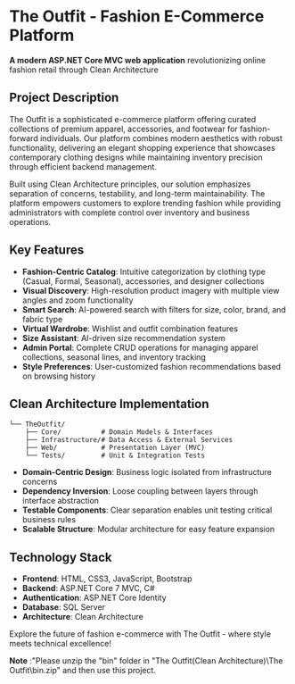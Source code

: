 # The Outfit - Fashion E-Commerce Platform  
**A modern ASP.NET Core MVC web application** revolutionizing online fashion retail through Clean Architecture  



## Project Description  
The Outfit is a sophisticated e-commerce platform offering curated collections of premium apparel, accessories, and footwear for fashion-forward individuals. Our platform combines modern aesthetics with robust functionality, delivering an elegant shopping experience that showcases contemporary clothing designs while maintaining inventory precision through efficient backend management.

Built using Clean Architecture principles, our solution emphasizes separation of concerns, testability, and long-term maintainability. The platform empowers customers to explore trending fashion while providing administrators with complete control over inventory and business operations.

## Key Features  
- **Fashion-Centric Catalog**: Intuitive categorization by clothing type (Casual, Formal, Seasonal), accessories, and designer collections  
- **Visual Discovery**: High-resolution product imagery with multiple view angles and zoom functionality  
- **Smart Search**: AI-powered search with filters for size, color, brand, and fabric type  
- **Virtual Wardrobe**: Wishlist and outfit combination features  
- **Size Assistant**: AI-driven size recommendation system  
- **Admin Portal**: Complete CRUD operations for managing apparel collections, seasonal lines, and inventory tracking  
- **Style Preferences**: User-customized fashion recommendations based on browsing history  

## Clean Architecture Implementation  
```
└── TheOutfit/
    ├── Core/          # Domain Models & Interfaces
    ├── Infrastructure/# Data Access & External Services
    ├── Web/           # Presentation Layer (MVC)
    └── Tests/         # Unit & Integration Tests
```
- **Domain-Centric Design**: Business logic isolated from infrastructure concerns  
- **Dependency Inversion**: Loose coupling between layers through interface abstraction  
- **Testable Components**: Clear separation enables unit testing critical business rules  
- **Scalable Structure**: Modular architecture for easy feature expansion  

## Technology Stack  
- **Frontend**: HTML, CSS3, JavaScript, Bootstrap
- **Backend**: ASP.NET Core 7 MVC, C#
- **Authentication**: ASP.NET Core Identity
- **Database**: SQL Server
- **Architecture**: Clean Architecture


Explore the future of fashion e-commerce with The Outfit - where style meets technical excellence!  

**Note**
:"Please unzip the "bin" folder in "The Outfit(Clean Architecture)\The Outfit\bin.zip" and then use this project.
